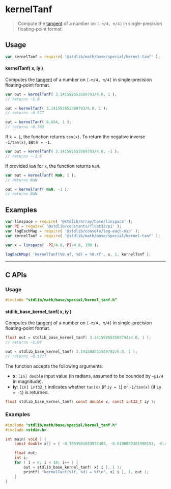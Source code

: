 <!--

@license Apache-2.0

Copyright (c) 2025 The Stdlib Authors.

Licensed under the Apache License, Version 2.0 (the "License");
you may not use this file except in compliance with the License.
You may obtain a copy of the License at

   http://www.apache.org/licenses/LICENSE-2.0

Unless required by applicable law or agreed to in writing, software
distributed under the License is distributed on an "AS IS" BASIS,
WITHOUT WARRANTIES OR CONDITIONS OF ANY KIND, either express or implied.
See the License for the specific language governing permissions and
limitations under the License.

-->

# kernelTanf

> Compute the [tangent][tangent] of a number on `[-π/4, π/4]` in single-precision floating-point format.

<section class="usage">

## Usage

```javascript
var kernelTanf = require( '@stdlib/math/base/special/kernel-tanf' );
```

#### kernelTanf( x, iy )

Computes the [tangent][tangent] of a number on `[-π/4, π/4]` in single-precision floating-point format.

```javascript
var out = kernelTanf( 3.141592653589793/4.0, 1 );
// returns ~1.0

out = kernelTanf( 3.141592653589793/6.0, 1 );
// returns ~0.577

out = kernelTanf( 0.664, 1 );
// returns ~0.783
```

If `k = 1`, the function returns `tan(x)`. To return the negative inverse `-1/tan(x)`, set `k = -1`.

```javascript
var out = kernelTanf( 3.141592653589793/4.0, -1 );
// returns ~-1.0
```

If provided `NaN` for `x`, the function returns `NaN`.

```javascript
var out = kernelTanf( NaN, 1 );
// returns NaN

out = kernelTanf( NaN, -1 );
// returns NaN
```

</section>

<!-- /.usage -->

<section class="examples">

## Examples

<!-- eslint no-undef: "error" -->

```javascript
var linspace = require( '@stdlib/array/base/linspace' );
var PI = require( '@stdlib/constants/float32/pi' );
var logEachMap = require( '@stdlib/console/log-each-map' );
var kernelTanf = require( '@stdlib/math/base/special/kernel-tanf' );

var x = linspace( -PI/4.0, PI/4.0, 100 );

logEachMap( 'kernelTanf(%0.4f, %d) = %0.4f', x, 1, kernelTanf );
```

</section>

<!-- /.examples -->

<!-- C interface documentation. -->

* * *

<section class="c">

## C APIs

<!-- Section to include introductory text. Make sure to keep an empty line after the intro `section` element and another before the `/section` close. -->

<section class="intro">

</section>

<!-- /.intro -->

<!-- C usage documentation. -->

<section class="usage">

### Usage

```c
#include "stdlib/math/base/special/kernel_tanf.h"
```

#### stdlib_base_kernel_tanf( x, iy )

Computes the [tangent][tangent] of a number on `[-π/4, π/4]` in single-precision floating-point format.

```c
float out = stdlib_base_kernel_tanf( 3.141592653589793/4.0, 1 );
// returns ~1.0f

out = stdlib_base_kernel_tanf( 3.141592653589793/6.0, 1 );
// returns ~0.577f
```

The function accepts the following arguments:

-   **x**: `[in] double` input value (in radians, assumed to be bounded by `~pi/4` in magnitude).
-   **iy**: `[in] int32_t` indicates whether `tan(x)` (if `iy = 1`) or `-1/tan(x)` (if `iy = -1`) is returned.

```c
float stdlib_base_kernel_tanf( const double x, const int32_t iy );
```

</section>

<!-- /.usage -->

<!-- C API usage notes. Make sure to keep an empty line after the `section` element and another before the `/section` close. -->

<section class="notes">

</section>

<!-- /.notes -->

<!-- C API usage examples. -->

<section class="examples">

### Examples

```c
#include "stdlib/math/base/special/kernel_tanf.h"
#include <stdio.h>

int main( void ) {
    const double x[] = { -0.7853981633974483, -0.6108652381980153, -0.4363323129985824, -0.26179938779914946, -0.08726646259971649, 0.08726646259971649, 0.26179938779914935, 0.43633231299858233, 0.6108652381980153, 0.7853981633974483 };

    float out;
    int i;
    for ( i = 0; i < 10; i++ ) {
        out = stdlib_base_kernel_tanf( x[ i ], 1 );
        printf( "kernelTanf(%lf, %d) = %f\n", x[ i ], 1, out );
    }
}
```

</section>

<!-- /.examples -->

</section>

<!-- /.c -->

<!-- Section for related `stdlib` packages. Do not manually edit this section, as it is automatically populated. -->

<section class="related">

</section>

<!-- /.related -->

<!-- Section for all links. Make sure to keep an empty line after the `section` element and another before the `/section` close. -->

<section class="links">

[tangent]: https://en.wikipedia.org/wiki/Tangent

<!-- <related-links> -->

<!-- </related-links> -->

</section>

<!-- /.links -->
